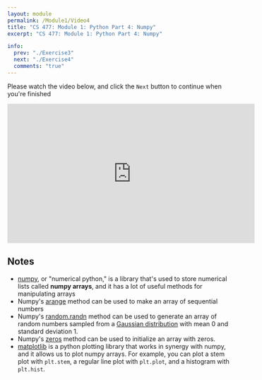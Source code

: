 ```yaml
---
layout: module
permalink: /Module1/Video4
title: "CS 477: Module 1: Python Part 4: Numpy"
excerpt: "CS 477: Module 1: Python Part 4: Numpy"

info:
  prev: "./Exercise3"
  next: "./Exercise4"
  comments: "true"
---
```


<p>
Please watch the video below, and click the <code>Next</code> button to continue when you're finished
</p>

<iframe width="560" height="315" src="https://www.youtube.com/embed/dcWbPQef2sU" frameborder="0" allow="accelerometer; autoplay; clipboard-write; encrypted-media; gyroscope; picture-in-picture" allowfullscreen></iframe>

<h2>Notes</h2>

<ul>
<li><a href = "https://numpy.org/">numpy</a>, or "numerical python," is a library that's used to store numerical lists called <b>numpy arrays</b>, and it has a lot of useful methods for manipulating arrays</li>
<li>Numpy's <a href = "https://numpy.org/doc/stable/reference/generated/numpy.arange.html">arange</a> method can be used to make an array of sequential numbers</li>
<li>Numpy's <a href = "https://numpy.org/doc/stable/reference/random/generated/numpy.random.randn.html">random.randn</a> method can be used to generate an array of random numbers sampled from a <a href = "https://en.wikipedia.org/wiki/Normal_distribution">Gaussian distribution</a> with mean 0 and standard deviation 1.</li>
<li>Numpy's <a href = "https://numpy.org/doc/stable/reference/generated/numpy.zeros.html">zeros</a> method can be used to initialize an array with zeros.</li>
<li><a href = "https://matplotlib.org/">matplotlib</a> is a python plotting library that works in synergy with numpy, and it allows us to plot numpy arrays.  For example, you can plot a stem plot with <code>plt.stem</code>, a regular line plot with <code>plt.plot</code>, and a histogram with <code>plt.hist</code>.</li>
</ul>